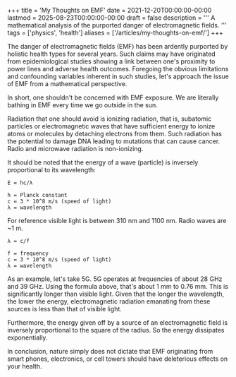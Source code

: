 +++
title = 'My Thoughts on EMF'
date = 2021-12-20T00:00:00-00:00
lastmod = 2025-08-23T00:00:00-00:00
draft = false
description = '''
A mathematical analysis of the purported danger of electromagnetic fields.
'''
tags = ['physics', 'health']
aliases = ['/articles/my-thoughts-on-emf/']
+++

The danger of electromagnetic fields (EMF) has been ardently purported by
holistic health types for several years. Such claims may have originated from
epidemiological studies showing a link between one's proximity to power lines
and adverse health outcomes. Foregoing the obvious limitations and confounding
variables inherent in such studies, let's approach the issue of EMF from
a mathematical perspective.

In short, one shouldn't be concerned with EMF exposure. We are literally
bathing in EMF every time we go outside in the sun.

Radiation that one should avoid is ionizing radiation, that is, subatomic
particles or electromagnetic waves that have sufficient energy to ionize atoms
or molecules by detaching electrons from them. Such radiation has the potential
to damage DNA leading to mutations that can cause cancer. Radio and microwave
radiation is non-ionizing.

It should be noted that the energy of a wave (particle) is inversely
proportional to its wavelength:

```
E = hc/λ

h = Planck constant
c = 3 * 10^8 m/s (speed of light)
λ = wavelength
```

For reference visible light is between 310 nm and 1100 nm. Radio waves are ~1
m.

```
λ = c/f

f = frequency
c = 3 * 10^8 m/s (speed of light)
λ = wavelength
```

As an example, let's take 5G. 5G operates at frequencies of about 28 GHz and 39
GHz. Using the formula above, that's about 1 mm to 0.76 mm. This is
significantly longer than visible light. Given that the longer the wavelength,
the lower the energy, electromagnetic radiation emanating from these sources is
less than that of visible light.

Furthermore, the energy given off by a source of an electromagnetic field is
inversely proportional to the square of the radius. So the energy dissipates
exponentially.

In conclusion, nature simply does not dictate that EMF originating from smart
phones, electronics, or cell towers should have deleterious effects on your
health.

